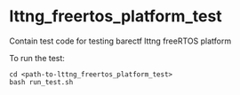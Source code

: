 # lttng_freertos_platform_test

Contain test code for testing barectf lttng freeRTOS platform

To run the test:

```shell
cd <path-to-lttng_freertos_platform_test>
bash run_test.sh
```
